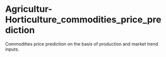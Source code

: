 # Agricultur-Horticulture_commodities_price_prediction
Commodities price prediction on the basis of production and market trend inputs.
